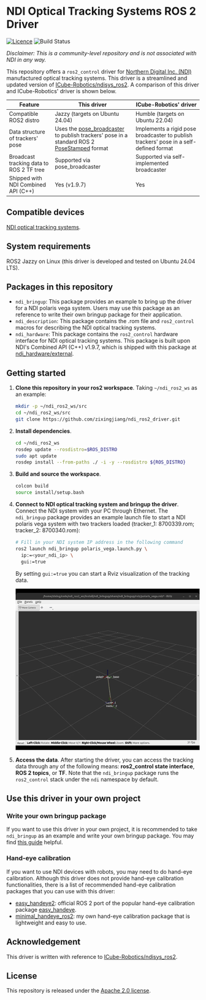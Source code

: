 # NDI Optical Tracking Systems ROS 2 Driver
[![Licence](https://img.shields.io/badge/License-Apache%202.0-blue.svg)](https://opensource.org/licenses/Apache-2.0)
![Build Status](https://github.com/zixingjiang/ndi_ros2_driver/actions/workflows/ci_jazzy.yml/badge.svg)

*Disclaimer: This is a community-level repository and is not associated with NDI in any way.*

This repository offers a `ros2_control` driver for [Northern Digital Inc. (NDI)](https://www.ndigital.com/) manufactured optical tracking systems. This driver is a streamlined and updated version of [ICube-Robotics/ndisys_ros2](https://github.com/ICube-Robotics/ndisys_ros2). A comparison of this driver and ICube-Robotics' driver is shown below.

| Feature | This driver | ICube-Robotics' driver |
| --- | --- | --- |
| Compatible ROS2 distro | Jazzy (targets on Ubuntu 24.04) | Humble (targets on Ubuntu 22.04) |
| Data structure of trackers' pose | Uses the [pose_broadcaster](https://index.ros.org/p/pose_broadcaster/github-ros-controls-ros2_controllers/#jazzy) to publish trackers' pose in a standard ROS 2 [PoseStamped](https://docs.ros.org/en/noetic/api/geometry_msgs/html/msg/PoseStamped.html) format | Implements a rigid pose broadcaster to publish trackers' pose in a self-defined format |
|Broadcast tracking data to ROS 2 TF tree| Supported via pose_broadcaster | Supported via self-implemented broadcaster |
|Shipped with NDI Combined API (C++)| Yes (v1.9.7) | Yes |  


## Compatible devices
[NDI optical tracking systems](https://www.ndigital.com/optical-navigation-technology/optical-navigation-products/#).

## System requirements
ROS2 Jazzy on Linux (this driver is developed and tested on Ubuntu 24.04 LTS).

## Packages in this repository
- `ndi_bringup`: This package provides an example to bring up the driver for a NDI polaris vega system. Users may use this package as an reference to write their own bringup package for their application.
- `ndi_description`: This package contains the .rom file and `ros2_control` macros for describing the NDI optical tracking systems.
- `ndi_hardware`: This package contains the `ros2_control` hardware interface for NDI optical tracking systems. This package is built upon NDI's Combined API (C++) v1.9.7, which is shipped with this package at [ndi_hardware/external](https://github.com/zixingjiang/ndi_ros2_driver/tree/jazzy/ndi_hardware/external).

## Getting started
1. **Clone this repository in your ros2 workspace**. Taking `~/ndi_ros2_ws` as an example:
    ```bash
    mkdir -p ~/ndi_ros2_ws/src
    cd ~/ndi_ros2_ws/src
    git clone https://github.com/zixingjiang/ndi_ros2_driver.git
    ```
2. **Install dependencies**. 
   ```bash
   cd ~/ndi_ros2_ws
   rosdep update --rosdistro=$ROS_DISTRO
   sudo apt update
   rosdep install --from-paths ./ -i -y --rosdistro ${ROS_DISTRO}
   ```
3. **Build and source the workspace**. 
    ```bash
    colcon build 
    source install/setup.bash
    ```
4. **Connect to NDI optical tracking system and bringup the driver**. Connect the NDI system with your PC through Ethernet. The `ndi_bringup` package provides an example launch file to start a NDI polaris vega system with two trackers loaded (tracker_1: 8700339.rom; tracker_2: 8700340.rom):
   ```bash
   # Fill in your NDI system IP address in the following command
   ros2 launch ndi_bringup polaris_vega.launch.py \ 
     ip:=<your_ndi_ip> \
     gui:=true
   ```
   By setting `gui:=true` you can start a Rviz visualization of the tracking data.
   
   <img src="doc/rviz.gif" width="500">

5. **Access the data**. After starting the driver, you can access the tracking data through any of the following means: **ros2_control state interface**, **ROS 2 topics**, or **TF**. Note that the `ndi_bringup` package runs the `ros2_control` stack under the `ndi` namespace by default.

## Use this driver in your own project
### Write your own bringup package
If you want to use this driver in your own project, it is recommended to take `ndi_bringup` as an example and write your own bringup package. You may find [this guide](https://github.com/zixingjiang/ndi_ros2_driver/blob/jazzy/ndi_bringup/README.md) helpful. 

### Hand-eye calibration
If you want to use NDI devices with robots, you may need to do hand-eye calibration. Although this driver does not provide hand-eye calibration functionalities, there is a list of recommended hand-eye calibration packages that you can use with this driver:
- [easy_handeye2](https://github.com/marcoesposito1988/easy_handeye2): official ROS 2 port of the popular hand-eye calibration package [easy_handeye](https://github.com/IFL-CAMP/easy_handeye).
- [minimal_handeye_ros2](https://github.com/zixingjiang/minimal_handeye_ros2): my own hand-eye calibration package that is lightweight and easy to use.

## Acknowledgement
This driver is written with reference to [ICube-Robotics/ndisys_ros2](https://github.com/ICube-Robotics/ndisys_ros2).

## License
This repository is released under the [Apache 2.0 license](LICENSE).